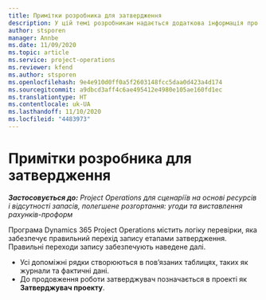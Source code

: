 ```yaml
---
title: Примітки розробника для затвердження
description: У цій темі розробникам надається додаткова інформація про роботу із затвердженнями.
author: stsporen
manager: Annbe
ms.date: 11/09/2020
ms.topic: article
ms.service: project-operations
ms.reviewer: kfend
ms.author: stsporen
ms.openlocfilehash: 9e4e910d0ff0a5f2603148fcc5daa0d423a4d174
ms.sourcegitcommit: a9dbcd3aff4c6ae495412e4980e105ae160fd1ec
ms.translationtype: HT
ms.contentlocale: uk-UA
ms.lasthandoff: 11/10/2020
ms.locfileid: "4483973"
---
```

# <a name="developer-notes-for-approvals"></a>Примітки розробника для затвердження

_**Застосовується до:** Project Operations для сценаріїв на основі ресурсів і відсутності запасів, полегшене розгортання: угоди та виставлення рахунків-проформ_

Програма Dynamics 365 Project Operations містить логіку перевірки, яка забезпечує правильний перехід запису етапами затвердження. Правильні переходи запису забезпечують наведене далі. 

  - Усі допоміжні рядки створюються в пов’язаних таблицях, таких як журнали та фактичні дані.
  - До продовження роботи затверджувач позначається в проекті як **Затверджувач проекту**.
